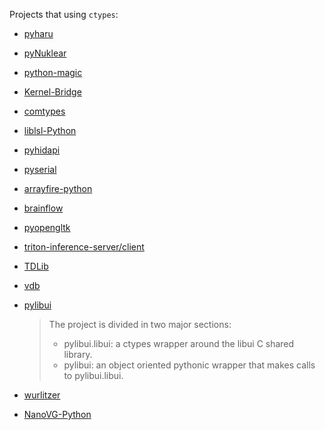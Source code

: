 Projects that using `ctypes`:

- [pyharu](https://github.com/libharu/libharu/tree/master/if/python)

- [pyNuklear](https://github.com/billsix/pyNuklear)

- [python-magic](https://github.com/ahupp/python-magic)

- [Kernel-Bridge](https://github.com/HoShiMin/Kernel-Bridge/blob/master/Python-Bridge/Python-Bridge.py)

- [comtypes](https://github.com/enthought/comtypes)

- [liblsl-Python](https://github.com/labstreaminglayer/liblsl-Python)

- [pyhidapi](https://github.com/apmorton/pyhidapi)

- [pyserial](https://github.com/pyserial/pyserial/blob/master/serial/win32.py)

- [arrayfire-python](https://github.com/arrayfire/arrayfire-python)

- [brainflow](https://github.com/brainflow-dev/brainflow/tree/master/python-package/brainflow)

- [pyopengltk](https://github.com/jonwright/pyopengltk)

- [triton-inference-server/client](https://github.com/triton-inference-server/client)

- [TDLib](https://github.com/tdlib/td/blob/master/example/python/tdjson_example.py)

- [vdb](https://github.com/ncbi/ncbi-vdb/blob/master/py_vdb/vdb.py)

- [pylibui](https://github.com/joaoventura/pylibui)
  
  > The project is divided in two major sections:
  > 
  > - pylibui.libui: a ctypes wrapper around the libui C shared library.
  > - pylibui: an object oriented pythonic wrapper that makes calls to pylibui.libui.

- [wurlitzer](https://github.com/minrk/wurlitzer)

- [NanoVG-Python](https://github.com/inniyah/nanovg/tree/master/python)
